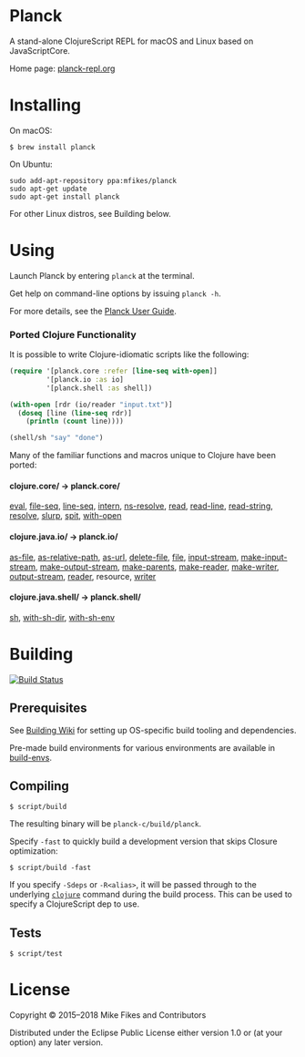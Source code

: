 # Planck

A stand-alone ClojureScript REPL for macOS and Linux based on JavaScriptCore.

Home page: [planck-repl.org](http://planck-repl.org)

# Installing

On macOS:
```
$ brew install planck
```

On Ubuntu:
```
sudo add-apt-repository ppa:mfikes/planck
sudo apt-get update
sudo apt-get install planck
```

For other Linux distros, see Building below.

# Using

Launch Planck by entering `planck` at the terminal.

Get help on command-line options by issuing `planck -h`.

For more details, see the [Planck User Guide](http://planck-repl.org/guide.html).

### Ported Clojure Functionality

It is possible to write Clojure-idiomatic scripts like the following:

```clojure
(require '[planck.core :refer [line-seq with-open]]
         '[planck.io :as io]
         '[planck.shell :as shell])

(with-open [rdr (io/reader "input.txt")]
  (doseq [line (line-seq rdr)]
    (println (count line))))

(shell/sh "say" "done")
```    

Many of the familiar functions and macros unique to Clojure have been ported:

#### clojure.core/ -> planck.core/ 

[eval](http://planck-repl.org/planck-core.html#eval), 
[file-seq](http://planck-repl.org/planck-core.html#file-seq),
[line-seq](http://planck-repl.org/planck-core.html#line-seq),
[intern](http://planck-repl.org/planck-core.html#intern),
[ns-resolve](http://planck-repl.org/planck-core.html#ns-resolve),
[read](http://planck-repl.org/planck-core.html#read),
[read-line](http://planck-repl.org/planck-core.html#read-line),
[read-string](http://planck-repl.org/planck-core.html#read-string),
[resolve](http://planck-repl.org/planck-core.html#resolve),
[slurp](http://planck-repl.org/planck-core.html#slurp),
[spit](http://planck-repl.org/planck-core.html#spit),
[with-open](http://planck-repl.org/planck-core.html#with-open)

#### clojure.java.io/ -> planck.io/

[as-file](http://planck-repl.org/planck-io.html#as-file),
[as-relative-path](http://planck-repl.org/planck-io.html#as-relative-path),
[as-url](http://planck-repl.org/planck-io.html#as-url),
[delete-file](http://planck-repl.org/planck-io.html#delete-file),
[file](http://planck-repl.org/planck-io.html#file),
[input-stream](http://planck-repl.org/planck-io.html#input-stream),
[make-input-stream](http://planck-repl.org/planck-io.html#make-input-stream),
[make-output-stream](http://planck-repl.org/planck-io.html#make-output-stream),
[make-parents](http://planck-repl.org/planck-io.html#make-parents),
[make-reader](http://planck-repl.org/planck-io.html#make-reader),
[make-writer](http://planck-repl.org/planck-io.html#make-writer),
[output-stream](http://planck-repl.org/planck-io.html#output-stream),
[reader](http://planck-repl.org/planck-io.html#reader),
resource,
[writer](http://planck-repl.org/planck-io.html#writer)

#### clojure.java.shell/ -> planck.shell/

[sh](http://planck-repl.org/planck-shell.html#sh),
[with-sh-dir](http://planck-repl.org/planck-shell.html#with-sh-dir),
[with-sh-env](http://planck-repl.org/planck-shell.html#with-sh-env)

# Building 

[![Build Status](https://travis-ci.org/mfikes/planck.svg?branch=master)](https://travis-ci.org/mfikes/planck)

## Prerequisites 

See [Building Wiki](https://github.com/mfikes/planck/wiki/Building) for setting up OS-specific build tooling and dependencies.

Pre-made build environments for various environments are available in [build-envs](https://github.com/mfikes/planck/tree/master/build-envs).

## Compiling

```
$ script/build
```

The resulting binary will be `planck-c/build/planck`.

Specify `-fast` to quickly build a development version that skips Closure optimization:

```
$ script/build -fast
```

If you specify `-Sdeps` or `-R<alias>`, it will be passed through to the underlying [`clojure`](https://clojure.org/guides/deps_and_cli) command during the build process. This can be used to specify a ClojureScript dep to use.

## Tests

```
$ script/test
```


# License

Copyright © 2015–2018 Mike Fikes and Contributors

Distributed under the Eclipse Public License either version 1.0 or (at your option) any later version.
